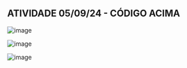 ## ATIVIDADE 05/09/24 - CÓDIGO ACIMA 

![image](https://github.com/user-attachments/assets/6e528ccb-b086-47b2-bf4b-0303d863dfcb)

![image](https://github.com/user-attachments/assets/6593402e-a26a-4b80-8677-baa7b8658145)

![image](https://github.com/user-attachments/assets/a4be5fae-cdfa-48eb-acea-96234e3e2a91)



